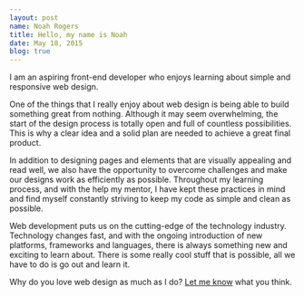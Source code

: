 ```yaml
---
layout: post
name: Noah Rogers
title: Hello, my name is Noah
date: May 18, 2015
blog: true
---
```


I am an aspiring front-end developer who enjoys learning about simple and responsive web design.

One of the things that I really enjoy about web design is being able to build something great from nothing. Although it may seem overwhelming, the start of the design process is totally open and full of countless possibilities. This is why a clear idea and a solid plan are needed to achieve a great final product.

In addition to designing pages and elements that are visually appealing and read well, we also have the opportunity to overcome challenges and make our designs work as efficiently as possible. Throughout my learning process, and with the help my mentor, I have kept these practices in mind and find myself constantly striving to keep my code as simple and clean as possible.

Web development puts us on the cutting-edge of the technology industry. Technology changes fast, and with the ongoing introduction of new platforms, frameworks and languages, there is always something new and exciting to learn about. There is some really cool stuff that is possible, all we have to do is go out and learn it.

Why do you love web design as much as I do? <a href="https://twitter.com/treyd0r" target="_blank">Let me know</a> what you think.
